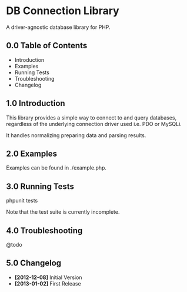 DB Connection Library
=====================

A driver-agnostic database library for PHP.


0.0 Table of Contents
---------------------

* Introduction
* Examples
* Running Tests
* Troubleshooting
* Changelog


1.0 Introduction
----------------

This library provides a simple way to connect to and query
databases, regardless of the underlying connection driver
used i.e. PDO or MySQLi.

It handles normalizing preparing data and parsing results.


2.0 Examples
------------

Examples can be found in ./example.php.


3.0 Running Tests
-----------------

phpunit tests

Note that the test suite is currently incomplete.


4.0 Troubleshooting
-------------------

@todo


5.0 Changelog
-------------

* **[2012-12-08]** Initial Version
* **[2013-01-02]** First Release
